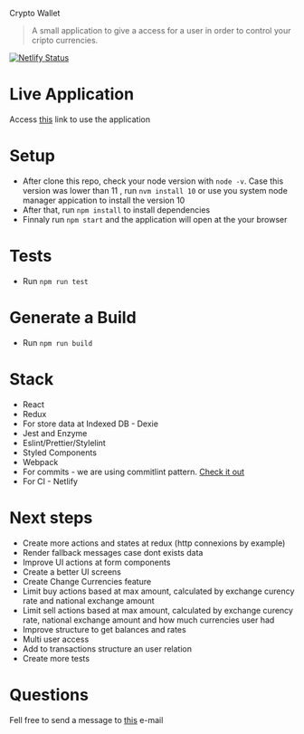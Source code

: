 Crypto Wallet

> A small application to give a access for a user in order to control your cripto currencies.

[![Netlify Status](https://api.netlify.com/api/v1/badges/e9f9ae04-ff13-4032-af47-5aff9774e311/deploy-status)](https://app.netlify.com/sites/crypto-wallet-app/deploys)

# Live Application

Access [this](https://crypto-wallet-app.netlify.app/) link to use the application

# Setup

- After clone this repo, check your node version with `node -v`. Case this version was lower than 11 , run `nvm install 10` or use you system node manager appication to install the version 10
- After that, run `npm install` to install dependencies
- Finnaly run `npm start` and the application will open at the your browser

# Tests

- Run `npm run test`

# Generate a Build

- Run `npm run build`

# Stack

- React
- Redux
- For store data at Indexed DB - Dexie
- Jest and Enzyme
- Eslint/Prettier/Stylelint
- Styled Components
- Webpack
- For commits - we are using commitlint pattern. [Check it out](https://commitlint.js.org/#/)
- For CI - Netlify

# Next steps

- Create more actions and states at redux (http connexions by example)
- Render fallback messages case dont exists data
- Improve UI actions at form components
- Create a better UI screens
- Create Change Currencies feature
- Limit buy actions based at max amount, calculated by exchange curency rate and national exchange amount
- Limit sell actions based at max amount, calculated by exchange curency rate, national exchange amount and how much currencies user had
- Improve structure to get balances and rates
- Multi user access
- Add to transactions structure an user relation
- Create more tests

# Questions

Fell free to send a message to [this](yanmagale@gmail.com) e-mail
